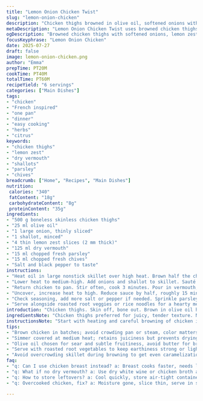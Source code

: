 ```yaml
---
title: "Lemon Onion Chicken Twist"
slug: "lemon-onion-chicken"
description: "Chicken thighs browned in olive oil, softened onions with added shallots and lemon zest slices. White wine replaced by dry vermouth for a sharper note. Simmered then reduced to concentrate flavors. Garnished with parsley and chives for fresh green hit. Serve with roasted root vegetables or rice noodles. Adjusted seasoning to taste throughout cooking. Cooking times shifted slightly for tenderness."
metaDescription: "Lemon Onion Chicken Twist uses browned chicken thighs, sautéed onions, shallots, lemon zest, dry vermouth simmer, fresh parsley and chives finish bright flavors."
ogDescription: "Browned chicken thighs with softened onions, lemon zest slices, dry vermouth simmer; topped fresh with parsley and chives, served with root veggies or noodles."
focusKeyphrase: "Lemon Onion Chicken"
date: 2025-07-27
draft: false
image: lemon-onion-chicken.png
author: "Emma"
prepTime: PT20M
cookTime: PT40M
totalTime: PT60M
recipeYield: "6 servings"
categories: ["Main Dishes"]
tags:
- "chicken"
- "French inspired"
- "one pan"
- "dinner"
- "easy cooking"
- "herbs"
- "citrus"
keywords:
- "chicken thighs"
- "lemon zest"
- "dry vermouth"
- "shallots"
- "parsley"
- "chives"
breadcrumb: ["Home", "Recipes", "Main Dishes"]
nutrition: 
 calories: "340"
 fatContent: "18g"
 carbohydrateContent: "8g"
 proteinContent: "35g"
ingredients:
- "500 g boneless skinless chicken thighs"
- "25 ml olive oil"
- "1 large onion, thinly sliced"
- "1 shallot, minced"
- "4 thin lemon zest slices (2 mm thick)"
- "125 ml dry vermouth"
- "15 ml chopped fresh parsley"
- "15 ml chopped fresh chives"
- "Salt and black pepper to taste"
instructions:
- "Heat oil in large nonstick skillet over high heat. Brown half the chicken until golden, season with salt and pepper. Remove and set aside. Repeat with remaining chicken."
- "Lower heat to medium-high. Add onions and shallot to skillet. Sauté until translucent and tender, about 7 minutes. Stir in lemon zest slices."
- "Return chicken to pan. Stir often, cook 3 minutes. Pour in vermouth, cover. Simmer on medium heat for 10 minutes."
- "Uncover, increase heat to high. Reduce sauce by half, roughly 15 minutes, stirring occasionally to prevent burning."
- "Check seasoning, add more salt or pepper if needed. Sprinkle parsley and chives over dish before serving."
- "Serve alongside roasted root veggies or rice noodles for a hearty meal."
introduction: "Chicken thighs. Skin off, bone out. Brown in olive oil hot enough to sizzle. Not too quick or you lose color, patience. Onions soften slow, layered textures form. Add shallots, sharper bite, more depth. Lemon zest over slices for bright flavor, pure oils release. Vermouth swaps out classic white wine, sharper, herbal note shifts aroma. Simmer covered, juicy chicken. Uncover, sauce thickens, shrinks to cling. Green herbs finish, fresh cut parsley and chives, contrast softness. Serve with earthy or light sides, potatoes or noodles reimagined. Season carefully, taste through. Balancing act between heat and herbs. More reduction means punch, less soupy, more sauce to spoon. bold flavors, fresh herbs, simple base transformed."
ingredientsNote: "Chicken thighs preferred for juicy, tender texture. No skin reduces fat. Olive oil for sear and subtle flavor. Using one onion and added shallot introduces depth without overpowering. Lemon zest slices liberate oils differently than wedges. Dry vermouth replaces wine for slightly bitter, aromatic layer enhancing poultry. Fresh parsley and chives chosen over singular herb to add both color and mild onion nuance. Salt and pepper measured to personal taste but essential to draw out sweetness and balance acidity. Adjust herbs last to preserve brightness. Ingredients kept minimal but with purposeful swaps to lift the dish beyond basic lemon chicken."
instructionsNote: "Start with heating and careful browning of chicken in two batches; crucial for color and texture, avoid crowding pan. Sauté onions and shallots slowly to unlock natural sweetness, patience needed to avoid bitterness. Adding lemon zest early allows oils to mingle with onions. Return chicken, stir to coat but don’t break pieces. Simmer covered: maintain moderate heat to cook through without toughening. Uncover for longer reduction; stir to avoid sticky burnt spots. This step concentrates flavors prominently. Final seasoning adjustment essential—salty enough to balance sour vermouth, pepper adds warmth. Adding parsley and chives just before serving preserves fresh taste and color contrast. Served with either starch or veggies, dish adapts easily to side choice."
tips:
- "Brown chicken in batches; avoid crowding pan or steam, color matters. Medium-high heat after browning for onions, don’t rush to soften; patience unlocks sweetness not bitterness. Use thin lemon zest slices not wedges for oils released gradually, adds subtle brightness. Stir often in simmer but don’t break chicken pieces. Using dry vermouth instead of wine gives sharper, herbaceous flavor layer; don’t skip this swap, changes whole aroma."
- "Simmer covered at medium heat; retains juiciness but prevents drying tough chicken. Uncover to reduce sauce slowly, high heat preferred but stir frequently to avoid burning sticky spots. Season throughout process but final salt and pepper adjustments essential, vermouth adds slight bitterness that needs balancing. Fresh herbs like parsley and chives added last keeps their aroma bright and texture crisp, don’t cook them in or it dulls flavor."
- "Olive oil chosen for sear and subtle fruitiness, avoid butter for browning; can burn easily. Shallots add sharper bite than onion alone; finely mince to distribute flavor evenly. When slicing onion thinly, uniformity helps in even cooking. Lemon zest thickness around 2 mm – too thin won’t hold shape, too thick can overpower. Use nonstick pan for easier stirring and quicker cleanup, but watch heat carefully to prevent oil smoking."
- "Serve with roasted root vegetables to keep earthiness strong or light rice noodles for contrast. Adjust cooking times slightly if chicken pieces vary in size - thicker thighs need more simmering, thinner less. Salt works to draw out sweetness from onions, taste repeatedly while cooking, seasoning is a balancing act here. Reduce sauce to clinginess not dryness; sauce should coat chicken but pool slightly for spooning."
- "Avoid overcrowding skillet during browning to get even caramelization, golden edges create flavor base. Add lemon zest early during onion softening to allow oils to mingle without burning. Stir chicken gently after return to pan; breaking bites loses texture, keep pieces intact. Chives add mild onion hint stronger than parsley but less raw bite, combined they add complexity. Adjust heat carefully; too high reduces sauce too fast, too low toughens chicken."
faq:
- "q: Can I use chicken breast instead? a: Breast cooks faster, needs less simmer time. Watch don’t dry it out. Browning still works but cook gently later. Texture changes, less fat than thighs. Adjust heat."
- "q: What if no dry vermouth? a: Use dry white wine or chicken broth as alternate, missing some bitterness and aroma. Vermouth sharp, herbal note harder to mimic. Could add splash lemon juice extra brightness if using broth."
- "q: How to store leftovers? a: Cool quickly, store air-tight container fridge up to 3 days. Sauce thickens in fridge; reheat gently adding splash water or broth. Freeze possible but texture shifts slightly in thawing. Best eaten fresh though."
- "q: Overcooked chicken, fix? a: Moisture gone, slice thin, serve in sauce to mask dryness. Adding extra fresh herbs and lemon zest before serving helps fake freshness. Could shred chicken into noodles or rice for texture."

---
```

